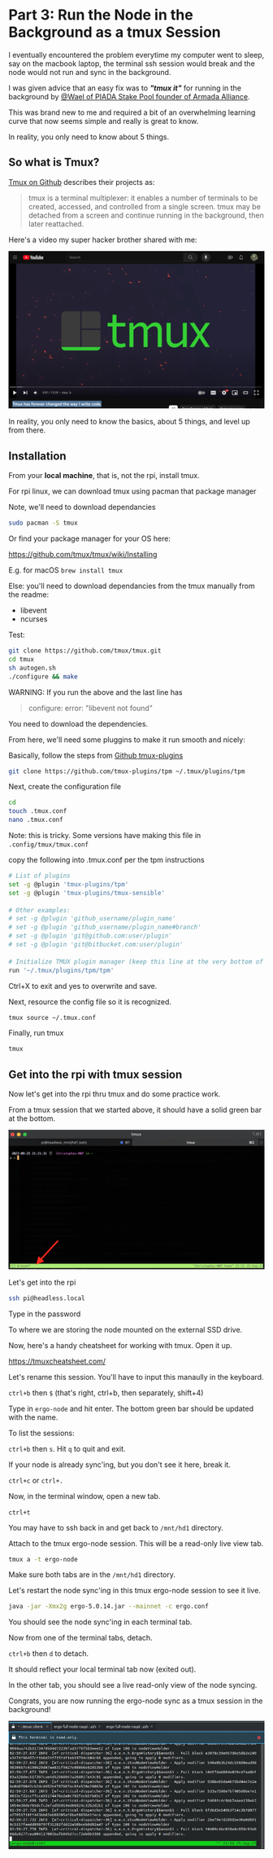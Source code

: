 # Part 3: Run the Node in the Background as a tmux Session

I eventually encountered the problem everytime my computer went to sleep, say on the macbook laptop, the terminal ssh session would break and the node would not run and sync in the background.

I was given advice that an easy fix was to ***"tmux it"*** for running in the background by [@Wael of PIADA Stake Pool founder of Armada Alliance](https://twitter.com/Piada_stakePool).

This was brand new to me and required a bit of an overwhelming learning curve that now seems simple and really is great to know.

In reality, you only need to know about 5 things.

## So what is Tmux?
[Tmux on Github](https://github.com/tmux/tmux) describes their projects as:

>tmux is a terminal multiplexer: it enables a number of terminals to be created, accessed, and controlled from a single screen. tmux may be detached from a screen and continue running in the background, then later reattached.

Here's a video my super hacker brother shared with me:

[![Tmux has forever changed the way I write code.](/images/tmux-youtube-shot.jpeg)](https://www.youtube.com/watch?v=DzNmUNvnB04)

In reality, you only need to know the basics, about 5 things, and level up from there.


## Installation

From your **local machine**, that is, not the rpi, install tmux.

For rpi linux, we can download tmux using pacman that package manager

Note, we'll need to download dependancies

```bash
sudo pacman -S tmux
```

Or find your package manager for your OS here:

https://github.com/tmux/tmux/wiki/Installing

E.g. for macOS `brew install tmux`

Else: you'll need to download dependancies from the tmux manually from the readme:
- libevent
- ncurses

Test: 
```bash
git clone https://github.com/tmux/tmux.git
cd tmux
sh autogen.sh
./configure && make
```

WARNING: If you run the above and the last line has

>configure: error: "libevent not found"

You need to download the dependencies.

From here, we'll need some pluggins to make it run smooth and nicely:

Basically, follow the steps from [Github tmux-plugins](https://github.com/tmux-plugins/tpm)

```bash
git clone https://github.com/tmux-plugins/tpm ~/.tmux/plugins/tpm
```

Next, create the configuration file

```bash
cd
touch .tmux.conf
nano .tmux.conf
```

Note: this is tricky. Some versions have making this file in `.config/tmux/tmux.conf`

copy the following into .tmux.conf per the tpm instructions

```bash
# List of plugins
set -g @plugin 'tmux-plugins/tpm'
set -g @plugin 'tmux-plugins/tmux-sensible'

# Other examples:
# set -g @plugin 'github_username/plugin_name'
# set -g @plugin 'github_username/plugin_name#branch'
# set -g @plugin 'git@github.com:user/plugin'
# set -g @plugin 'git@bitbucket.com:user/plugin'

# Initialize TMUX plugin manager (keep this line at the very bottom of tmux.conf)
run '~/.tmux/plugins/tpm/tpm'
```

Ctrl+X to exit and yes to overwrite and save.

Next, resource the config file so it is recognized.

```bash
tmux source ~/.tmux.conf
```

Finally, run tmux

```bash
tmux
```

## Get into the rpi with tmux session

Now let's get into the rpi thru tmux and do some practice work.

From a tmux session that we started above, it should have a solid green bar at the bottom.

![tmux-example](/images/tmux-example.jpeg)

Let's get into the rpi

```bash
ssh pi@headless.local
```

Type in the password

To where we are storing the node mounted on the external SSD drive.

Now, here's a handy cheatsheet for working with tmux. Open it up.

https://tmuxcheatsheet.com/

Let's rename this session. You'll have to input this manaully in the keyboard.

`ctrl+b` then `$` (that's right, ctrl+b, then separately, shift+4)

Type in `ergo-node` and hit enter. The bottom green bar should be updated with the name.

To list the sessions:

`ctrl+b` then `s`. Hit `q` to quit and exit.

If your node is already sync'ing, but you don't see it here, break it.

`ctrl+c` or `ctrl+.`

Now, in the terminal window, open a new tab.

`ctrl+t`

You may have to ssh back in and get back to `/mnt/hd1` directory.

Attach to the tmux ergo-node session. This will be a read-only live view tab.

```bash
tmux a -t ergo-node
```
Make sure both tabs are in the `/mnt/hd1` directory.

Let's restart the node sync'ing in this tmux ergo-node session to see it live.

```bash
java -jar -Xmx2g ergo-5.0.14.jar --mainnet -c ergo.conf
```

You should see the node sync'ing in each terminal tab.

Now from one of the terminal tabs, detach.

`ctrl+b` then `d` to detach.

It should reflect your local terminal tab now (exited out).

In the other tab, you should see a live read-only view of the node syncing.

Congrats, you are now running the ergo-node sync as a tmux session in the background!

![tmux-read-only-view](/images/tmux-read-only-screen.jpeg)





